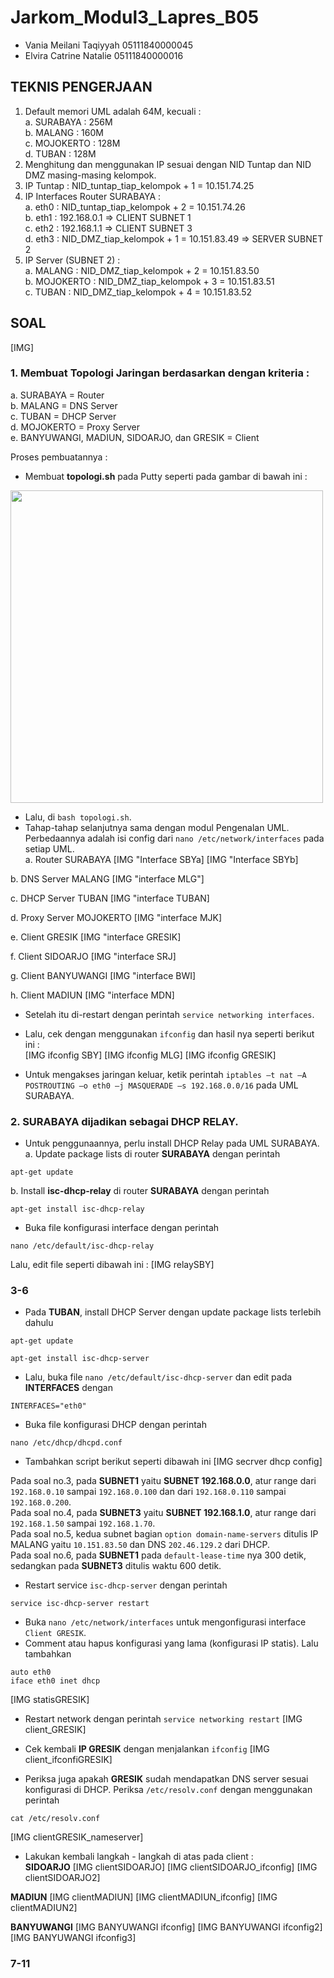 # Jarkom_Modul3_Lapres_B05
- Vania Meilani Taqiyyah  05111840000045
- Elvira Catrine Natalie  05111840000016

## TEKNIS PENGERJAAN
1. Default memori UML adalah 64M, kecuali :<br>
  a. SURABAYA   : 256M</br>
  b. MALANG     : 160M<br>
  c. MOJOKERTO  : 128M<br>
  d. TUBAN      : 128M</br>
2. Menghitung dan menggunakan IP sesuai dengan NID Tuntap dan NID DMZ masing-masing kelompok.<br>
3. IP Tuntap : NID_tuntap_tiap_kelompok + 1 = 10.151.74.25
4. IP Interfaces Router SURABAYA :<br>
  a. eth0 : NID_tuntap_tiap_kelompok + 2 = 10.151.74.26<br>
  b. eth1 : 192.168.0.1	=> CLIENT SUBNET 1<br>
  c. eth2 : 192.168.1.1	=> CLIENT SUBNET 3<br>
  d. eth3 : NID_DMZ_tiap_kelompok + 1 = 10.151.83.49 => SERVER SUBNET 2</br>
5. IP Server (SUBNET 2) :<br>
  a. MALANG 	: NID_DMZ_tiap_kelompok + 2 = 10.151.83.50<br>
  b. MOJOKERTO	: NID_DMZ_tiap_kelompok + 3 = 10.151.83.51<br>
  c. TUBAN	: NID_DMZ_tiap_kelompok + 4 = 10.151.83.52

## SOAL
[IMG]

### 1. Membuat Topologi Jaringan berdasarkan dengan kriteria :<br>
a. SURABAYA                                 = Router<br>
b. MALANG                                   = DNS Server<br>
c. TUBAN                                    = DHCP Server<br>
d. MOJOKERTO                                = Proxy Server<br>
e. BANYUWANGI, MADIUN, SIDOARJO, dan GRESIK = Client

Proses pembuatannya :<br>
- Membuat **topologi.sh** pada Putty seperti pada gambar di bawah ini :<br>
<img src="https://user-images.githubusercontent.com/61219556/100544052-c3af0b00-3285-11eb-9a82-60f35edb4611.PNG" width="500" height="auto">

- Lalu, di `bash topologi.sh`.
- Tahap-tahap selanjutnya sama dengan modul Pengenalan UML. Perbedaannya adalah isi config dari `nano /etc/network/interfaces` pada setiap UML.<br>
a. Router SURABAYA
[IMG "Interface SBYa] 
[IMG "Interface SBYb]

b. DNS Server MALANG
[IMG "interface MLG"]

c. DHCP Server TUBAN
[IMG "interface TUBAN]

d. Proxy Server MOJOKERTO
[IMG "interface MJK]

e. Client GRESIK
[IMG "interface GRESIK]

f. Client SIDOARJO
[IMG "interface SRJ]

g. Client BANYUWANGI
[IMG "interface BWI]

h. Client MADIUN
[IMG "interface MDN]

- Setelah itu di-restart dengan perintah `service networking interfaces`.
- Lalu, cek dengan menggunakan `ifconfig` dan hasil nya seperti berikut ini :<br>
  [IMG ifconfig SBY]
  [IMG ifconfig MLG]
  [IMG ifconfig GRESIK]

- Untuk mengakses jaringan keluar, ketik perintah `iptables –t nat –A POSTROUTING –o eth0 –j MASQUERADE –s 192.168.0.0/16` pada UML SURABAYA.

### 2. SURABAYA dijadikan sebagai DHCP RELAY.
- Untuk penggunaannya, perlu install DHCP Relay pada UML SURABAYA.<br>
a. Update package lists di router **SURABAYA** dengan perintah
```
apt-get update
```
b. Install **isc-dhcp-relay** di router **SURABAYA** dengan perintah 
```
apt-get install isc-dhcp-relay
```

- Buka file konfigurasi interface dengan perintah 
```
nano /etc/default/isc-dhcp-relay
```
Lalu, edit file seperti dibawah ini :
[IMG relaySBY]

### 3-6
- Pada **TUBAN**, install DHCP Server dengan update package lists terlebih dahulu 
```
apt-get update
```
```
apt-get install isc-dhcp-server
```
- Lalu, buka file `nano /etc/default/isc-dhcp-server` dan edit pada **INTERFACES** dengan 
```
INTERFACES="eth0"
```
- Buka file konfigurasi DHCP dengan perintah
```
nano /etc/dhcp/dhcpd.conf
```
- Tambahkan script berikut seperti dibawah ini
[IMG secrver dhcp config]

Pada soal no.3, pada **SUBNET1** yaitu **SUBNET 192.168.0.0**, atur range dari `192.168.0.10` sampai `192.168.0.100` dan dari `192.168.0.110` sampai `192.168.0.200`.<br>
Pada soal no.4, pada **SUBNET3** yaitu **SUBNET 192.168.1.0**, atur range dari `192.168.1.50` sampai `192.168.1.70`.<br>
Pada soal no.5, kedua subnet bagian `option domain-name-servers` ditulis IP MALANG yaitu `10.151.83.50` dan DNS `202.46.129.2` dari DHCP.<br>
Pada soal no.6, pada **SUBNET1** pada `default-lease-time` nya 300 detik, sedangkan pada **SUBNET3** ditulis waktu 600 detik.

- Restart service `isc-dhcp-server` dengan perintah 
```
service isc-dhcp-server restart
```
- Buka `nano /etc/network/interfaces` untuk mengonfigurasi interface `Client GRESIK`.
- Comment atau hapus konfigurasi yang lama (konfigurasi IP statis). Lalu tambahkan 
```
auto eth0
iface eth0 inet dhcp
```
[IMG statisGRESIK]

- Restart network dengan perintah `service networking restart`
[IMG client_GRESIK]

- Cek kembali **IP GRESIK** dengan menjalankan `ifconfig`
[IMG client_ifconfiGRESIK]

- Periksa juga apakah **GRESIK** sudah mendapatkan DNS server sesuai konfigurasi di DHCP. Periksa `/etc/resolv.conf` dengan menggunakan perintah
```
cat /etc/resolv.conf
```
[IMG clientGRESIK_nameserver]

- Lakukan kembali langkah - langkah di atas pada client :<br>
**SIDOARJO**
[IMG clientSIDOARJO]
[IMG clientSIDOARJO_ifconfig]
[IMG clientSIDOARJO2]

**MADIUN**
[IMG clientMADIUN]
[IMG clientMADIUN_ifconfig]
[IMG clientMADIUN2]

**BANYUWANGI**
[IMG BANYUWANGI ifconfig]
[IMG BANYUWANGI ifconfig2]
[IMG BANYUWANGI ifconfig3]

### 7-11



